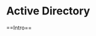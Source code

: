[title]: # (Active Directory)
[tags]: # (Active Directory)
[priority]: # (500)

# Active Directory

==Intro==
